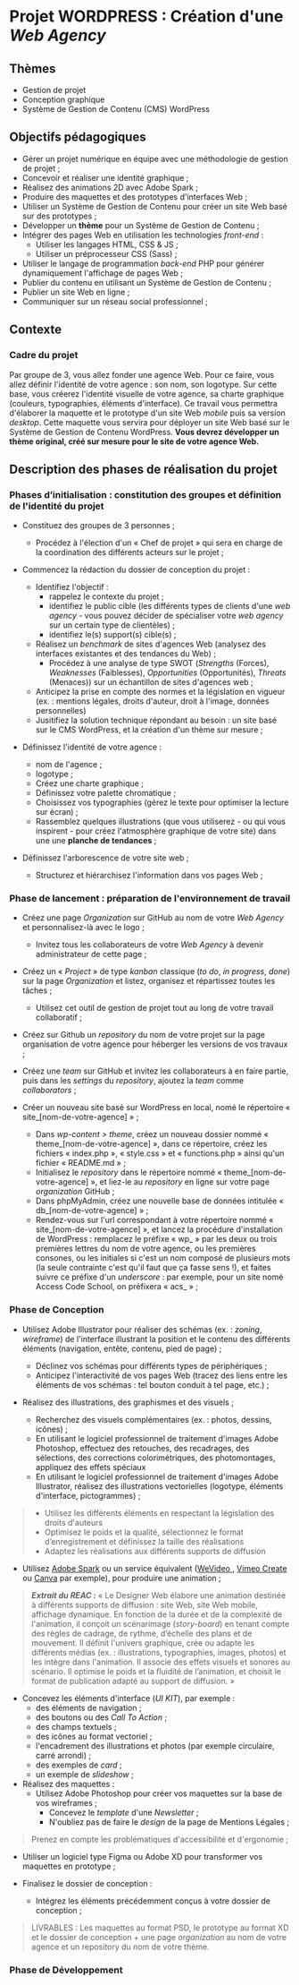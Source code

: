 # Projet WORDPRESS : Création d'une ***Web Agency***

## Thèmes
- Gestion de projet
- Conception graphique
- Système de Gestion de Contenu (CMS) WordPress

## Objectifs pédagogiques
- Gérer un projet numérique en équipe avec une méthodologie de gestion de projet ;
- Concevoir et réaliser une identité graphique ;
- Réalisez des animations 2D avec Adobe Spark ;
- Produire des maquettes et des prototypes d'interfaces Web ;
- Utiliser un Système de Gestion de Contenu pour créer un site Web basé sur des prototypes ;
- Développer un **thème** pour un Système de Gestion de Contenu ;
- Intégrer des pages Web en utilisation les technologies *front-end*  :
  - Utiliser les langages HTML, CSS & JS ;
  - Utiliser un préprocesseur CSS (Sass) ;
- Utiliser le langage de programmation *back-end* PHP pour générer dynamiquement l'affichage de pages Web ;
- Publier du contenu en utilisant un Système de Gestion de Contenu ;
- Publier un site Web en ligne ;
- Communiquer sur un réseau social professionnel ;

## Contexte 

### Cadre du projet
Par groupe de 3, vous allez fonder une agence Web. Pour ce faire, vous allez définir l'identité de votre agence : son nom, son logotype. Sur cette base, vous créerez l'identité visuelle de votre agence, sa charte graphique (couleurs, typographies, éléments d'interface). Ce travail vous permettra d'élaborer la maquette et le prototype d'un site Web *mobile* puis sa version *desktop*. Cette maquette vous servira pour déployer un site Web basé sur le Système de Gestion de Contenu WordPress. **Vous devrez développer un thème original, créé sur mesure pour le site de votre agence Web.**

## Description des phases de réalisation du projet 

### Phases d’initialisation : constitution des groupes et définition de l'identité du projet

- Constituez des groupes de 3 personnes ;
  - Procédez à l'élection d'un « Chef de projet » qui sera en charge de la coordination des différents acteurs sur le projet ; 

- Commencez la rédaction du dossier de conception du projet :
  - Identifiez l'objectif :
    - rappelez le contexte du projet ;
    - identifiez le public cible (les différents types de clients d'une *web agency* - vous pouvez décider de spécialiser votre *web agency* sur un certain type de clientèles) ;
    - identifiez le(s) support(s) cible(s) ;
  - Réalisez un *benchmark* de sites d'agences Web (analysez des interfaces existantes et des tendances du Web) ;
    - Procédez à une analyse de type SWOT (*Strengths* (Forces), *Weaknesses* (Faiblesses), *Opportunities* (Opportunités), *Threats* (Menaces)) sur un échantillon de sites d'agences web ;
  - Anticipez la prise en compte des normes et la législation en vigueur (ex. : mentions légales, droits d'auteur, droit à l'image, données personnelles)
  - Jusitifiez la solution technique répondant au besoin : un site basé sur le CMS WordPress, et la création d'un thème sur mesure ;

- Définissez l'identité de votre agence : 
  - nom de l'agence ;
  - logotype ;
  - Créez une charte graphique ;
   - Définissez votre palette chromatique ;
   - Choisissez vos typographies (gérez le texte pour optimiser la lecture sur écran) ;
   - Rassemblez quelques illustrations (que vous utiliserez - ou qui vous inspirent - pour créez l'atmosphère graphique de votre site) dans une une **planche de tendances** ;
- Définissez l'arborescence de votre site web ;
  - Structurez et hiérarchisez l'information dans vos pages Web ;

### Phase de lancement : préparation de l'environnement de travail

- Créez une page *Organization* sur GitHub au nom de votre *Web Agency* et personnalisez-là avec le logo ;
  - Invitez tous les collaborateurs de votre *Web Agency* à devenir administrateur de cette page ;
- Créez un « *Project* »  de type *kanban* classique (*to do*, *in progress*, *done*) sur la page *Organization* et listez, organisez et répartissez toutes les tâches ;
  - Utilisez cet outil de gestion de projet tout au long de votre travail collaboratif ;
- Créez sur Github un *repository* du nom de votre projet sur la page organisation de votre agence pour héberger les versions de vos travaux ;
- Créez une *team* sur GitHub et invitez les collaborateurs à en faire partie, puis dans les *settings* du *repository*, ajoutez la *team* comme *collaborators* ;

- Créer un nouveau site basé sur WordPress en local, nomé le répertoire « site_[nom-de-votre-agence] » ;
  - Dans *wp-content > theme*, créez un nouveau dossier nommé « theme_[nom-de-votre-agence] », dans ce répertoire, créez les fichiers « index.php », « style.css » et « functions.php » ainsi qu'un fichier « README.md » ;
  - Initialisez le *repository* dans le répertoire nommé « theme_[nom-de-votre-agence] », et liez-le au *repository* en ligne sur votre page *organization* GitHub ;
  - Dans phpMyAdmin, créez une nouvelle base de données intitulée « db_[nom-de-votre-agence] » ;
  - Rendez-vous sur l'url correspondant à votre répertoire nommé « site_[nom-de-votre-agence] », et lancez la procédure d'installation de WordPress : remplacez le préfixe « wp_ » par les deux ou trois premières lettres du nom de votre agence, ou les premières consones, ou les initiales si c'est un nom composé de plusieurs mots (la seule contrainte c'est qu'il faut que ça fasse sens !), et faites suivre ce préfixe d'un *underscore* : par exemple, pour un site nomé Access Code School, on préfixera « acs_ » ;

### Phase de Conception

- Utilisez Adobe Illustrator pour réaliser des schémas (ex. : *zoning*, *wireframe*) de l'interface illustrant la position et le contenu des différents éléments (navigation, entête, contenu, pied de page) ;
  - Déclinez vos schémas pour différents types de périphériques ;
  - Anticipez l'interactivité de vos pages Web (tracez des liens entre les éléments de vos schémas : tel bouton conduit à tel page, etc.) ;

- Réalisez des illustrations, des graphismes et des visuels ;
  - Recherchez des visuels complémentaires (ex. : photos, dessins, icônes) ;
  - En utilisant le logiciel professionnel de traitement d'images Adobe Photoshop, effectuez des retouches, des recadrages, des sélections, des corrections colorimétriques, des photomontages, appliquez des effets spéciaux
  - En utilisant le logiciel professionnel de traitement d'images Adobe Illustrator, réalisez des illustrations vectorielles (logotype, éléments d'interface, pictogrammes) ;

> * Utilisez les différents éléments en respectant la législation des droits d'auteurs
> * Optimisez le poids et la qualité, sélectionnez le format d’enregistrement et définissez la taille des réalisations
> * Adaptez les réalisations aux différents supports de diffusion

- Utilisez [Adobe Spark](https://www.adobe.com/fr/express/) ou un service équivalent ([WeVideo ](https://www.wevideo.com/), [Vimeo Create](https://vimeo.com/create) ou [Canva](https://www.canva.com/fr_fr/) par exemple), pour produire une animation ;
> ***Extrait du REAC :*** « Le Designer Web élabore une animation destinée à différents supports de diffusion : site Web, site Web mobile, affichage dynamique. En fonction de la durée et de la complexité de l'animation, il conçoit un scénarimage (*story-board*) en tenant compte des règles de cadrage, de rythme, d’échelle des plans et de mouvement. Il définit l'univers graphique, crée ou adapte les différents médias (ex. : illustrations, typographies, images, photos) et les intègre dans l'animation. Il associe des effets visuels et sonores au scénario. Il optimise le poids et la fluidité de l’animation, et choisit le format de publication adapté au support de diffusion. »
  
- Concevez les éléments d'interface (*UI KIT*), par exemple :
  - des éléments de navigation ;
  - des boutons ou des *Call To Action* ;
  - des champs textuels ;
  - des icônes au format vectoriel ;
  - l'encadrement des illustrations et photos (par exemple circulaire, carré arrondi) ;
  - des exemples de *card* ;
  - un exemple de *slideshow* ;
- Réalisez des maquettes :
  - Utilisez Adobe Photoshop pour créer vos maquettes sur la base de vos wireframes ;
    - Concevez le *template* d'une *Newsletter* ;
    - N'oubliez pas de faire le *design* de la page de Mentions Légales ;
> Prenez en compte les problématiques d'accessibilité et d'ergonomie ;
- Utiliser un logiciel type Figma ou Adobe XD pour transformer vos maquettes en prototype ;

- Finalisez le dossier de conception :
  - Intégrez les éléments précédemment conçus à votre dossier de conception ;

> LIVRABLES : Les maquettes au format PSD, le prototype au format XD et le dossier de conception + une page *organization* au nom de votre agence et un repository du nom de votre thème.

### Phase de Développement
